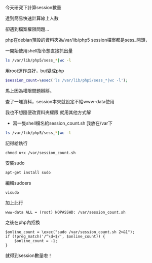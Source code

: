 今天研究下計算session數量

達到簡易快速計算線上人數

卻遇到檔案權限問題...


php在debian預設的資料夾為/var/lib/php5
session檔案都是sess_開頭，

一開始使用shell指令想直接抓出量

```bash
ls /var/lib/php5/sess_*|wc -l
```

用root運作良好，but變成php

```php
$session_count=\exec('ls /var/lib/php5/sess_*|wc -l');
```

馬上因為權限問題掰掰。

查了一堆資料，session本來就設定不給www-data使用

我也不想隨便改資料夾權限
就用其他方式解

- 寫一隻shell檔名給session_count.sh
我放在/var下
```sh
ls /var/lib/php5/sess_*|wc -l
```

記得給執行
```
chmod u+x /var/session_count.sh
```

安裝sudo
```sh
apt-get install sudo
```

編輯sudoers
```
visudo
```

加上此行
```
www-data ALL = (root) NOPASSWD: /var/session_count.sh
```

之後在php內招換
```
$online_count = \exec("sudo /var/session_count.sh 2>&1");
if (!preg_match('/^\d+$/', $online_count)) {
	$online_count = -1;
}
```

就得到session數量啦！
